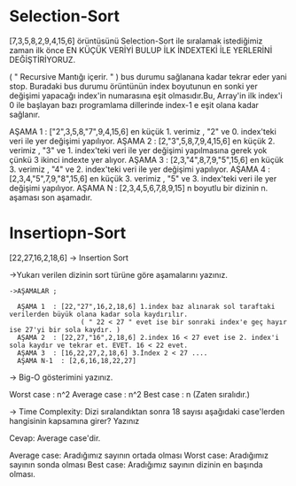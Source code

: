 # Selection-Sort

[7,3,5,8,2,9,4,15,6] örüntüsünü Selection-Sort ile sıralamak istediğimiz zaman ilk önce EN KÜÇÜK VERİYİ BULUP İLK İNDEXTEKİ İLE YERLERİNİ DEĞİŞTİRİYORUZ.

( " Recursive Mantığı içerir. " ) bus durumu sağlanana kadar tekrar eder yani stop. Buradaki bus durumu örüntünün index boyutunun en sonki yer değişimi yapacağı index'in numarasına eşit olmasıdır.Bu, Array'in ilk index'i 0 ile başlayan bazı programlama dillerinde index-1 e eşit olana kadar sağlanır.

AŞAMA 1  : ["2",3,5,8,"7",9,4,15,6] en küçük 1. verimiz , "2" ve 0. index'teki veri ile yer değişimi yapılıyor.
AŞAMA 2  : [2,"3",5,8,7,9,4,15,6] en küçük 2. verimiz , "3" ve 1. index'teki veri ile yer değişimi yapılmasına gerek yok çünkü 3 ikinci indexte yer alıyor.
AŞAMA 3  : [2,3,"4",8,7,9,"5",15,6] en küçük 3. verimiz , "4" ve 2. index'teki veri ile yer değişimi yapılıyor.
AŞAMA 4  : [2,3,4,"5",7,9,"8",15,6] en küçük 3. verimiz , "5" ve 3. index'teki veri ile yer değişimi yapılıyor.
AŞAMA N  : [2,3,4,5,6,7,8,9,15] n boyutlu bir dizinin n. aşaması son aşamadır.

# Insertiopn-Sort

[22,27,16,2,18,6] -> Insertion Sort

->Yukarı verilen dizinin sort türüne göre aşamalarını yazınız.

    ->AŞAMALAR ;

      AŞAMA 1  : [22,"27",16,2,18,6] 1.index baz alınarak sol taraftaki verilerden büyük olana kadar sola kaydırılır.  
                      ( " 22 < 27 " evet ise bir sonraki index'e geç hayır ise 27'yi bir sola kaydır. )
      AŞAMA 2  : [22,27,"16",2,18,6] 2.index 16 < 27 evet ise 2. index'i sola kaydır ve tekrar et. EVET. 16 < 22 evet. 
      AŞAMA 3  : [16,22,27,2,18,6] 3.İndex 2 < 27 .... 
      AŞAMA N-1  : [2,6,16,18,22,27]

-> Big-O gösterimini yazınız.

  Worst case : n^2
  Average case : n^2
  Best case : n (Zaten sıralıdır.)

-> Time Complexity: Dizi sıralandıktan sonra 18 sayısı aşağıdaki case'lerden hangisinin kapsamına girer? Yazınız
  
  Cevap: Average case'dir.

Average case: Aradığımız sayının ortada olması
Worst case: Aradığımız sayının sonda olması
Best case: Aradığımız sayının dizinin en başında olması.
